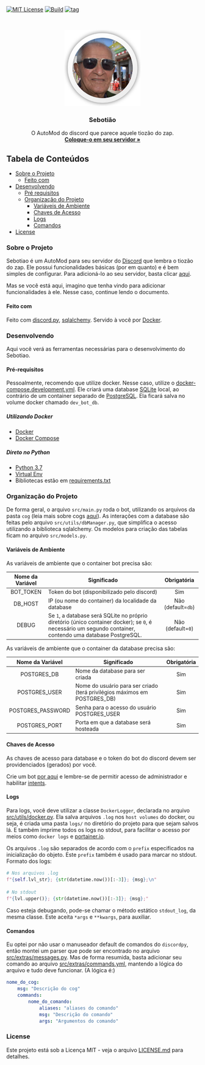 [![MIT License](https://img.shields.io/github/license/LombardiDaniel/Sebotiao.svg?style=for-the-badge&logo=LibreOffice&logoColor=white)](LICENSE.md)
[![Build](https://img.shields.io/github/workflow/status/LombardiDaniel/Sebotiao/Builds%20bot%20update/master?style=for-the-badge&logo=github-actions&logoColor=white)](https://github.com/LombardiDaniel/Sebotiao/actions)
[![tag](https://img.shields.io/github/v/release/LombardiDaniel/Sebotiao?style=for-the-badge)](https://github.com/LombardiDaniel/Sebotiao/releases)

<br />
<p align="center">
  <a href="https://discord.com/api/oauth2/authorize?client_id=795344842305175593&permissions=8&scope=bot">
    <img src="LOGO.png" alt="LOGO" width="200" height="200">
  </a>

  <h3 align="center">Sebotião</h3>

  <p align="center">
    O AutoMod do discord que parece aquele tiozão do zap.
    <br />
    <a target="_blank" href="https://discord.com/api/oauth2/authorize?client_id=795344842305175593&permissions=8&scope=bot"><strong>Coloque-o em seu servidor »</strong></a>
  </p>
</p>

## Tabela de Conteúdos

-   [Sobre o Projeto](#sobre-o-projeto)
    -   [Feito com](#feito-com)
-   [Desenvolvendo](#desenvolvendo)
    -   [Pré requisitos](#pré-requisitos)
    -   [Organização do Projeto](#organização-do-projeto)
        -   [Variáveis de Ambiente](#variáveis-de-ambiente)
        -   [Chaves de Acesso](#chaves-de-acesso)
        -   [Logs](#logs)
        -   [Comandos](#comandos)
-   [License](#license)

### Sobre o Projeto

Sebotiao é um AutoMod para seu servidor do [Discord](https://discord.com) que lembra o tiozão do zap. Ele possui funcionalidades básicas (por em quanto) e é bem simples de configurar. Para adicioná-lo ao seu servidor, basta clicar [aqui](https://discord.com/api/oauth2/authorize?client_id=795344842305175593&permissions=8&scope=bot).

Mas se você está aqui, imagino que tenha vindo para adicionar funcionalidades à ele. Nesse caso, continue lendo o documento.

#### Feito com

Feito com [discord.py](https://discordpy.readthedocs.io/en/latest/), [sqlalchemy](https://www.sqlalchemy.org). Servido à você por [Docker](https://www.docker.com).

### Desenvolvendo

Aqui você verá as ferramentas necessárias para o desenvolvimento do Sebotiao.

#### Pré-requisitos

Pessoalmente, recomendo que utilize docker. Nesse caso, utilize o [docker-compose.development.yml](https://github.com/LombardiDaniel/Sebotiao/blob/master/docker-compose.development.yml). Ele criará uma database [SQLite](https://www.sqlite.org/index.html) local, ao contrário de um container separado de [PostgreSQL](https://www.postgresql.org). Ela ficará salva no volume docker chamado `dev_bot_db`.

##### Utilizando Docker

-   [Docker](https://www.docker.com)
-   [Docker Compose](https://docs.docker.com/compose/)

##### Direto no Python

-   [Python 3.7](https://www.python.org)
-   [Virtual Env](https://pypi.org/project/virtualenv/)
-   Bibliotecas estão em [requirements.txt](https://github.com/LombardiDaniel/Sebotiao/blob/master/requirements.txt)

### Organização do Projeto

De forma geral, o arquivo `src/main.py` roda o bot, utilizando os arquivos da pasta `cog` (leia mais sobre cogs [aqui](https://discordpy.readthedocs.io/en/latest/ext/commands/cogs.html)). As interações com a database são feitas pelo arquivo `src/utils/dbManager.py`, que simplifica o acesso utilizando a biblioteca sqlalchemy. Os modelos para criação das tabelas ficam no arquivo `src/models.py`.

#### Variáveis de Ambiente

As variáveis de ambiente que o container bot precisa são:

| Nome da Variável | Significado                                                                                                                                                |     Obrigatória    |
| :--------------: | ---------------------------------------------------------------------------------------------------------------------------------------------------------- | :----------------: |
|     BOT_TOKEN    | Token do bot (disponibilizado pelo discord)                                                                                                                |         Sim        |
|      DB_HOST     | IP (ou nome do container) da localidade da database                                                                                                        | Não (default=`db`) |
|       DEBUG      | Se `1`, a database será SQLite no próprio diretório (único container docker); se `0`, é necessário um segundo container, contendo uma database PostgreSQL. |  Não (default=`0`) |

As variáveis de ambiente que o container da database precisa são:

|  Nome da Variável | Significado                                                               | Obrigatória |
| :---------------: | ------------------------------------------------------------------------- | :---------: |
|    POSTGRES_DB    | Nome da database para ser criada                                          |     Sim     |
|   POSTGRES_USER   | Nome do usuário para ser criado (terá privilégios máximos em POSTGRES_DB) |     Sim     |
| POSTGRES_PASSWORD | Senha para o acesso do usuário POSTGRES_USER                              |     Sim     |
|   POSTGRES_PORT   | Porta em que a database será hosteada                                     |     Sim     |

#### Chaves de Acesso

As chaves de acesso para database e o token do bot do discord devem ser providenciados (gerados) por você.

Crie um bot [por aqui](https://discord.com/developers/applications/) e lembre-se de permitir acesso de administrador e habilitar [intents](https://discordpy.readthedocs.io/en/latest/intents.html).

#### Logs

Para logs, você deve utilizar a classe `DockerLogger`, declarada no arquivo [src/utils/docker.py](src/utils/docker.py). Ela salva arquivos `.log` nos `host volumes` do docker, ou seja, é criada uma pasta `logs/` no diretório do projeto para que sejam salvos lá. E também imprime todos os logs no stdout, para facilitar o acesso por meios como `docker logs` e [portainer.io](https://www.portainer.io).

Os arquivos `.log` são separados de acordo com o `prefix` especificados na inicialização do objeto. Este `prefix` também é usado para marcar no stdout. Formato dos logs:

```py
# Nos arquivos .log
f"{self.lvl_str}; {str(datetime.now())[:-3]}; {msg};\n"

# No stdout
f"{lvl.upper()}; {str(datetime.now())[:-3]}; {msg};"
```

Caso esteja debugando, pode-se chamar o método estático `stdout_log`, da mesma classe. Este aceita `*args` e `**kwargs`, para auxiliar.

#### Comandos

Eu optei por não usar o manuseador default de comandos do `discordpy`, então montei um parser que pode ser encontrado no arquivo [src/extras/messages.py](src/extras/messages.py). Mas de forma resumida, basta adicionar seu comando ao arquivo [src/extras/commands.yml](src/extras/commands.yml), mantendo a lógica do arquivo e tudo deve funcionar. (A lógica é:)

```yaml
nome_do_cog:
    msg: "Descrição do cog"
    commands:
        nome_do_comando:
            aliases: "aliases do comando"
            msg: "Descrição do comando"
            args: "Argumentos do comando"
```


### License

Este projeto está sob a Licença MIT - veja o arquivo [LICENSE.md](LICENSE.md) para detalhes.
